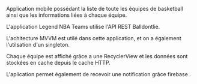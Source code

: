 Application mobile possédant la liste de toute les équipes de basketball ainsi que les informations liées à chaque équipe.

L'application Legend NBA Teams utilise l'API REST Balldontlie. 

L'achitecture MVVM est utilé dans cette application, et on a également l'utilsation d'un singleton.

Chaque équipe est affiché grâce a une RecyclerView et les données sont stockées en cache depuis le cache HTTP.

L'aplication permet également de recevoir une notification grâce firebase .
